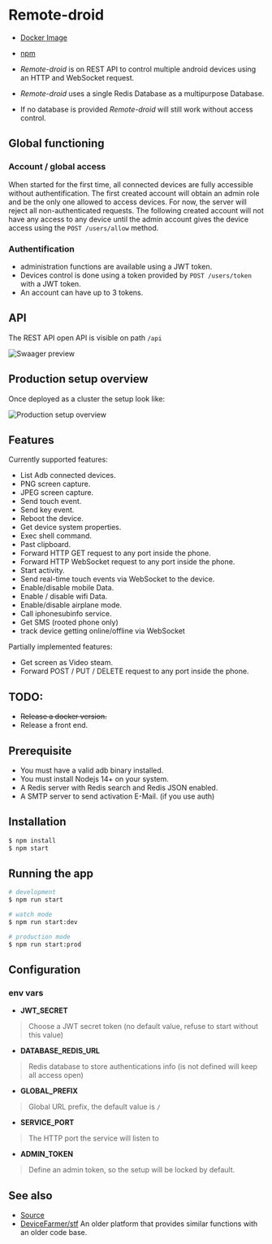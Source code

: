 # Remote-droid

- [Docker Image](https://hub.docker.com/r/urielch/remote-droid)
- [npm](https://www.npmjs.com/package/remote-droid)

- *Remote-droid* is on REST API to control multiple android devices using an HTTP and WebSocket request.
- *Remote-droid* uses a single Redis Database as a multipurpose Database.
- If no database is provided *Remote-droid* will still work without access control.

## Global functioning

### Account / global access

When started for the first time, all connected devices are fully accessible without authentification.
The first created account will obtain an admin role and be the only one allowed to access devices. For now, the server will reject all non-authenticated requests.
The following created account will not have any access to any device until the admin account gives the device access using the `POST /users/allow` method.

### Authentification

- administration functions are available using a JWT token.
- Devices control is done using a token provided by `POST /users/token` with a JWT token.
- An account can have up to 3 tokens.

## API

The REST API open API is visible on path `/api`

![Swaager preview](https://github.com/UrielCh/remote-droid/raw/main/doc/swagger.png)

## Production setup overview

Once deployed as a cluster the setup look like:

![Production setup overview](https://github.com/UrielCh/remote-droid/raw/main/doc/kube-deployment.png)

## Features

Currently supported features:
- List Adb connected devices.
- PNG screen capture.
- JPEG screen capture.
- Send touch event.
- Send key event.
- Reboot the device.
- Get device system properties.
- Exec shell command.
- Past clipboard.
- Forward HTTP GET request to any port inside the phone.
- Forward HTTP WebSocket request to any port inside the phone.
- Start activity.
- Send real-time touch events via WebSocket to the device.
- Enable/disable mobile Data.
- Enable / disable wifi Data.
- Enable/disable airplane mode.
- Call iphonesubinfo service.
- Get SMS (rooted phone only)
- track device getting online/offline via WebSocket


Partially implemented features:
- Get screen as Video steam.
- Forward POST / PUT / DELETE request to any port inside the phone.

## TODO:

- ~~Release a docker version.~~
- Release a front end.

## Prerequisite

- You must have a valid adb binary installed.
- You must install Nodejs 14+ on your system.
- A Redis server with Redis search and Redis JSON enabled.
- A SMTP server to send activation E-Mail. (if you use auth)

## Installation

```bash
$ npm install
$ npm start
```

## Running the app

```bash
# development
$ npm run start

# watch mode
$ npm run start:dev

# production mode
$ npm run start:prod
```

## Configuration

### env vars

- **JWT_SECRET**
> Choose a JWT secret token (no default value, refuse to start without this value)

- **DATABASE_REDIS_URL**
> Redis database to store authentications info (is not defined will keep all access open)

- **GLOBAL_PREFIX**
> Global URL prefix, the default value is `/`

- **SERVICE_PORT**
> The HTTP port the service will listen to

- **ADMIN_TOKEN**
> Define an admin token, so the setup will be locked by default.

## See also

- [Source](https://github.com/UrielCh/remote-droid)
- [DeviceFarmer/stf](https://github.com/DeviceFarmer/stf) An older platform that provides similar functions with an older code base.
